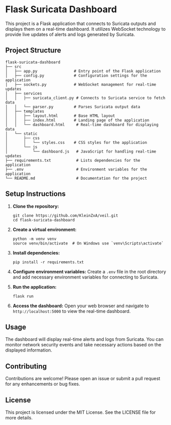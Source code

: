 # Flask Suricata Dashboard

This project is a Flask application that connects to Suricata outputs and displays them on a real-time dashboard. It utilizes WebSocket technology to provide live updates of alerts and logs generated by Suricata.

## Project Structure

```
flask-suricata-dashboard
├── src
│   ├── app.py                # Entry point of the Flask application
│   ├── config.py             # Configuration settings for the application
│   ├── sockets.py            # WebSocket management for real-time updates
│   ├── services
│   │   ├── suricata_client.py # Connects to Suricata service to fetch data
│   │   └── parser.py         # Parses Suricata output data
│   ├── templates
│   │   ├── layout.html       # Base HTML layout
│   │   ├── index.html        # Landing page of the application
│   │   └── dashboard.html     # Real-time dashboard for displaying data
│   └── static
│       ├── css
│       │   └── styles.css    # CSS styles for the application
│       └── js
│           └── dashboard.js   # JavaScript for handling real-time updates
├── requirements.txt           # Lists dependencies for the application
├── .env                       # Environment variables for the application
└── README.md                  # Documentation for the project
```

## Setup Instructions

1. **Clone the repository:**
   ```
   git clone https://github.com/KleinZxA/veil.git
   cd flask-suricata-dashboard
   ```

2. **Create a virtual environment:**
   ```
   python -m venv venv
   source venv/bin/activate  # On Windows use `venv\Scripts\activate`
   ```

3. **Install dependencies:**
   ```
   pip install -r requirements.txt
   ```

4. **Configure environment variables:**
   Create a `.env` file in the root directory and add necessary environment variables for connecting to Suricata.

5. **Run the application:**
   ```
   flask run
   ```

6. **Access the dashboard:**
   Open your web browser and navigate to `http://localhost:5000` to view the real-time dashboard.

## Usage

The dashboard will display real-time alerts and logs from Suricata. You can monitor network security events and take necessary actions based on the displayed information.

## Contributing

Contributions are welcome! Please open an issue or submit a pull request for any enhancements or bug fixes.

## License

This project is licensed under the MIT License. See the LICENSE file for more details.
